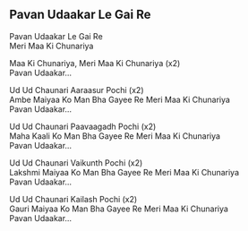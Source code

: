 ## Pavan Udaakar Le Gai Re


Pavan Udaakar Le Gai Re  
Meri Maa Ki Chunariya

Maa Ki Chunariya, Meri Maa Ki Chunariya (x2)  
Pavan Udaakar…

Ud Ud Chaunari Aaraasur Pochi (x2)  
Ambe Maiyaa Ko Man Bha Gayee Re Meri Maa Ki Chunariya  
Pavan Udaakar…

Ud Ud Chaunari Paavaagadh Pochi (x2)  
Maha Kaali Ko Man Bha Gayee Re Meri Maa Ki Chunariya  
Pavan Udaakar…

Ud Ud Chaunari Vaikunth Pochi (x2)  
Lakshmi Maiyaa Ko Man Bha Gayee Re Meri Maa Ki Chunariya  
Pavan Udaakar…

Ud Ud Chaunari Kailash Pochi (x2)  
Gauri Maiyaa Ko Man Bha Gayee Re Meri Maa Ki Chunariya  
Pavan Udaakar…

